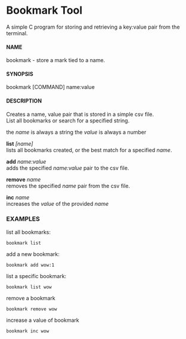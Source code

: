 # Bookmark Tool

A simple C program for storing and retrieving a key:value pair from the terminal.

#### NAME
bookmark - store a mark tied to a name.

#### SYNOPSIS
bookmark [COMMAND] name:value

#### DESCRIPTION
Creates a name, value pair that is stored in a simple csv file.  
List all bookmarks or search for a specified string.

the *name* is always a string
the *value* is always a number

**list** *[name]*  
lists all bookmarks created, or the best match for a specified *name*. 

**add** *name:value*  
adds the specified *name:value* pair to the csv file.

**remove** *name*  
removes the specified *name* pair from the csv file.

**inc** *name*  
increases the *value* of the provided *name*

### EXAMPLES
list all bookmarks:  

	bookmark list

add a new bookmark:

	bookmark add wow:1
    
list a specific bookmark:

	bookmark list wow
    
remove a bookmark
 
 	bookmark remove wow

increase a value of bookmark

	bookmark inc wow